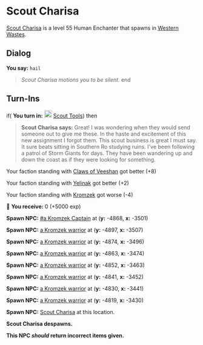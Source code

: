 # Scout Charisa



[Scout Charisa](/npc/120000) is a level 55 Human Enchanter that spawns in [Western Wastes](/zone/120).



## Dialog

**You say:** `hail`



>*Scout Charisa motions you to be silent.*
end



## Turn-Ins





if( **You turn in:** <img style="background:url(/static/icons/blank_slot.gif);width:20px;height:20px;" src="/static/icons/item_884.png" alt="" /> <a
                                href="/item/29683" data-url="29683" class="tooltip-link link">Scout Tools</a>) then 


>**Scout Charisa says:** Great! I was wondering when they would send someone out to give me these.  In the haste and excitement of this new assignment I forgot them.  This scout business is great I must say.  It sure beats sitting in Southern Ro studying  ruins.  I've been following a patrol of Storm Giants for days.  They have been wandering up and down the coast as if they were looking for something.


Your faction standing with [Claws of Veeshan](/faction/430) got better (<span class='text-success'>+8</span>)


Your faction standing with [Yelinak](/faction/436) got better (<span class='text-success'>+2</span>)


Your faction standing with [Kromzek](/faction/448) got worse (<span class='text-danger'>-4</span>)


 &#127873; **You receive:** 0 (+5000 exp)

 


**Spawn NPC:**  [\#a Kromzek Captain](/npc/120115) at (**y:** -4868, **x:** -3501)


**Spawn NPC:**  [a Kromzek warrior](/npc/120121) at (**y:** -4897, **x:** -3507)


**Spawn NPC:**  [a Kromzek warrior](/npc/120121) at (**y:** -4874, **x:** -3496)


**Spawn NPC:**  [a Kromzek warrior](/npc/120121) at (**y:** -4863, **x:** -3474)


**Spawn NPC:**  [a Kromzek warrior](/npc/120121) at (**y:** -4852, **x:** -3463)


**Spawn NPC:**  [a Kromzek warrior](/npc/120121) at (**y:** -4841, **x:** -3452)


**Spawn NPC:**  [a Kromzek warrior](/npc/120121) at (**y:** -4830, **x:** -3441)


**Spawn NPC:**  [a Kromzek warrior](/npc/120121) at (**y:** -4819, **x:** -3430)


**Spawn NPC:**  [Scout Charisa](/npc/120001) at this location.


**Scout Charisa despawns.**

**This NPC *should* return incorrect items given.**
